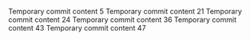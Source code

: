 Temporary commit content 5
Temporary commit content 21
Temporary commit content 24
Temporary commit content 36
Temporary commit content 43
Temporary commit content 47

